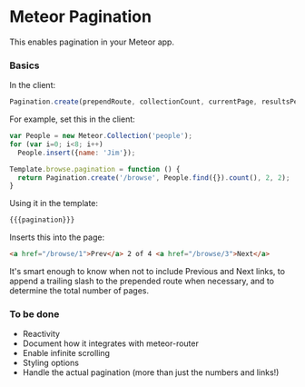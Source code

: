 Meteor Pagination
==============================================

This enables pagination in your Meteor app.

### Basics

In the client:
```js
Pagination.create(prependRoute, collectionCount, currentPage, resultsPerPage);
```

For example, set this in the client:

```js
var People = new Meteor.Collection('people');
for (var i=0; i<8; i++)
  People.insert({name: 'Jim'});

Template.browse.pagination = function () {
  return Pagination.create('/browse', People.find({}).count(), 2, 2);
}
```

Using it in the template:

```js
{{{pagination}}}
```

Inserts this into the page:

```html
<a href="/browse/1">Prev</a> 2 of 4 <a href="/browse/3">Next</a>
```

It's smart enough to know when not to include Previous and Next links, to append a trailing slash to the prepended route when necessary, and to determine the total number of pages.

### To be done

  - Reactivity
  - Document how it integrates with meteor-router
  - Enable infinite scrolling
  - Styling options
  - Handle the actual pagination (more than just the numbers and links!)
